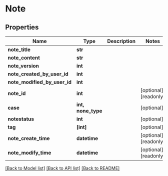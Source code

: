 # Note

## Properties
Name | Type | Description | Notes
------------ | ------------- | ------------- | -------------
**note_title** | **str** |  | 
**note_content** | **str** |  | 
**note_version** | **int** |  | 
**note_created_by_user_id** | **int** |  | 
**note_modified_by_user_id** | **int** |  | 
**note_id** | **int** |  | [optional] [readonly] 
**case** | **int, none_type** |  | [optional] 
**notestatus** | **int** |  | [optional] 
**tag** | **[int]** |  | [optional] 
**note_create_time** | **datetime** |  | [optional] [readonly] 
**note_modify_time** | **datetime** |  | [optional] [readonly] 

[[Back to Model list]](../README.md#documentation-for-models) [[Back to API list]](../README.md#documentation-for-api-endpoints) [[Back to README]](../README.md)


